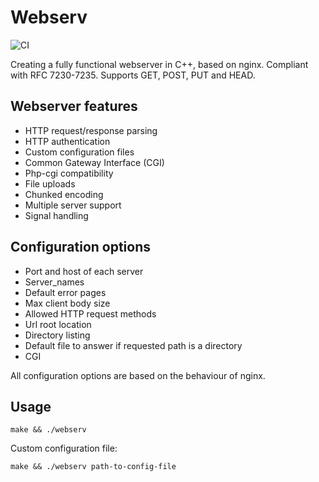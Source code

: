 # Webserv

![CI](https://github.com/novan-ve/webserv/workflows/CI/badge.svg)

Creating a fully functional webserver in C++, based on nginx.
Compliant with RFC 7230-7235. Supports GET, POST, PUT and HEAD.

## Webserver features
  - HTTP request/response parsing
  - HTTP authentication
  - Custom configuration files
  - Common Gateway Interface (CGI)
  - Php-cgi compatibility
  - File uploads
  - Chunked encoding
  - Multiple server support
  - Signal handling

## Configuration options
  - Port and host of each server
  - Server_names
  - Default error pages
  - Max client body size
  - Allowed HTTP request methods
  - Url root location
  - Directory listing
  - Default file to answer if requested path is a directory
  - CGI

All configuration options are based on the behaviour of nginx.

## Usage
```
make && ./webserv
```
Custom configuration file:
```
make && ./webserv path-to-config-file
```
